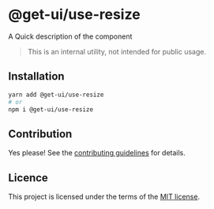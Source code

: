 # @get-ui/use-resize

A Quick description of the component

> This is an internal utility, not intended for public usage.

## Installation

```sh
yarn add @get-ui/use-resize
# or
npm i @get-ui/use-resize
```

## Contribution

Yes please! See the
[contributing guidelines](https://github.com/get-ui/nextui/blob/master/CONTRIBUTING.md)
for details.

## Licence

This project is licensed under the terms of the
[MIT license](https://github.com/get-ui/nextui/blob/master/LICENSE).
